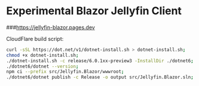 ﻿# Experimental Blazor Jellyfin Client
###https://jellyfin-blazor.pages.dev


CloudFlare build script:
```bash
curl -sSL https://dot.net/v1/dotnet-install.sh > dotnet-install.sh;
chmod +x dotnet-install.sh;
./dotnet-install.sh -c release/6.0.1xx-preview3 -InstallDir ./dotnet6;
./dotnet6/dotnet --version;
npm ci --prefix src/Jellyfin.Blazor/wwwroot;
./dotnet6/dotnet publish -c Release -o output src/Jellyfin.Blazor.sln;
```